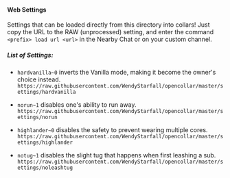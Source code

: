 #### Web Settings

Settings that can be loaded directly from this directory into collars! Just copy the URL to the RAW (unprocessed) setting, and enter the command ``<prefix> load url <url>`` in the Nearby Chat or on your custom channel.

##### List of Settings:

* ``hardvanilla~0`` inverts the Vanilla mode, making it become the owner's choice instead.
``https://raw.githubusercontent.com/WendyStarfall/opencollar/master/settings/hardvanilla``

* ``norun~1`` disables one's ability to run away.
``https://raw.githubusercontent.com/WendyStarfall/opencollar/master/settings/norun``

* ``highlander~0`` disables the safety to prevent wearing multiple cores.
``https://raw.githubusercontent.com/WendyStarfall/opencollar/master/settings/highlander``

* ``notug~1`` disables the slight tug that happens when first leashing a sub.
``https://raw.githubusercontent.com/WendyStarfall/opencollar/master/settings/noleashtug``
